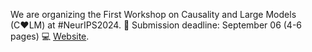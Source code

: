 We are organizing the First Workshop on Causality and Large Models (C♥️LM) at #NeurIPS2024. 📜 Submission deadline: September 06 (4-6 pages)
💻 [Website](https://calm-workshop-2024.github.io).
